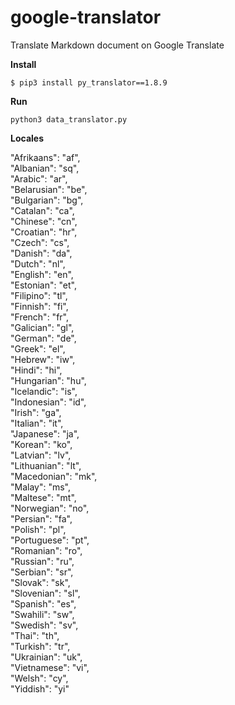 # google-translator
Translate Markdown document on Google Translate

**Install**

`$ pip3 install py_translator==1.8.9`

**Run**

`python3 data_translator.py`

**Locales**

"Afrikaans": "af",  
"Albanian": "sq",  
"Arabic": "ar",  
"Belarusian": "be",  
"Bulgarian": "bg",  
"Catalan": "ca",  
"Chinese": "cn",  
"Croatian": "hr",  
"Czech": "cs",  
"Danish": "da",  
"Dutch": "nl",  
"English": "en",  
"Estonian": "et",  
"Filipino": "tl",  
"Finnish": "fi",  
"French": "fr",  
"Galician": "gl",  
"German": "de",  
"Greek": "el",  
"Hebrew": "iw",  
"Hindi": "hi",  
"Hungarian": "hu",  
"Icelandic": "is",  
"Indonesian": "id",  
"Irish": "ga",  
"Italian": "it",  
"Japanese": "ja",  
"Korean": "ko",  
"Latvian": "lv",  
"Lithuanian": "lt",  
"Macedonian": "mk",  
"Malay": "ms",  
"Maltese": "mt",  
"Norwegian": "no",  
"Persian": "fa",  
"Polish": "pl",  
"Portuguese": "pt",  
"Romanian": "ro",  
"Russian": "ru",  
"Serbian": "sr",  
"Slovak": "sk",  
"Slovenian": "sl",  
"Spanish": "es",  
"Swahili": "sw",  
"Swedish": "sv",  
"Thai": "th",  
"Turkish": "tr",  
"Ukrainian": "uk",  
"Vietnamese": "vi",  
"Welsh": "cy",  
"Yiddish": "yi"  
